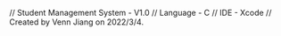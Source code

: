 // Student Management System - V1.0
// Language - C
// IDE - Xcode
// Created by Venn Jiang on 2022/3/4.

